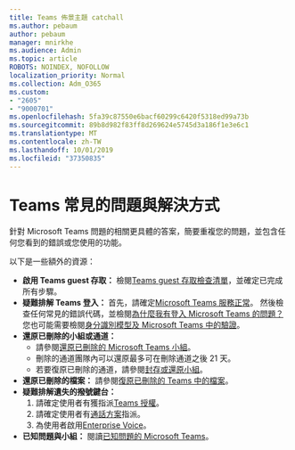 ```yaml
---
title: Teams 佈景主題 catchall
ms.author: pebaum
author: pebaum
manager: mnirkhe
ms.audience: Admin
ms.topic: article
ROBOTS: NOINDEX, NOFOLLOW
localization_priority: Normal
ms.collection: Adm_O365
ms.custom:
- "2605"
- "9000701"
ms.openlocfilehash: 5fa39c87550e6bacf60299c6420f5318ed99a73b
ms.sourcegitcommit: 89b8d982f83ff8d269624e5745d3a186f1e3e6c1
ms.translationtype: MT
ms.contentlocale: zh-TW
ms.lasthandoff: 10/01/2019
ms.locfileid: "37350835"
---
```

#   <a name="teams-common-issues-and-resolutions"></a>Teams 常見的問題與解決方式

針對 Microsoft Teams 問題的相關更具體的答案，簡要重複您的問題，並包含任何您看到的錯誤或您使用的功能。

以下是一些額外的資源：

- **啟用 Teams guest 存取：** 檢閱[Teams guest 存取檢查清單](https://docs.microsoft.com/microsoftteams/guest-access-checklist)，並確定已完成所有步驟。
- **疑難排解 Teams 登入：** 首先，請確定[Microsoft Teams 服務正常](https://admin.microsoft.com/Adminportal/Home?source=applauncher#/servicehealth)。 然後檢查任何常見的錯誤代碼，並檢閱[為什麼我有登入 Microsoft Teams 的問題？](https://support.office.com/article/a02f683b-61a3-4008-9447-ee60c5593b0f)  您也可能需要檢閱[身分識別模型及 Microsoft Teams 中的驗證](https://docs.microsoft.com/MicrosoftTeams/identify-models-authentication)。
- **還原已刪除的小組或通道：** 
    - 請參閱[還原已刪除的 Microsoft Teams 小組](https://blogs.technet.microsoft.com/skypehybridguy/2017/07/23/restoring-a-deleted-team-in-microsoft-teams/)。
    - 刪除的通道團隊內可以還原最多可在刪除通道之後 21 天。 
    - 若要復原已刪除的通道，請參閱[封存或還原小組](https://support.office.com/article/archive-or-restore-a-team-dc161cfd-b328-440f-974b-5da5bd98b5a7)。
- **還原已刪除的檔案：** 請參閱[復原已刪除的 Teams 中的檔案](https://support.office.com/article/recover-deleted-files-in-teams-a591d771-89a6-49e2-ab7e-271936fe3c4e)。
- **疑難排解遺失的撥號鍵台：**  
    1. 請確定使用者有獲指派[Teams 授權](https://docs.microsoft.com/MicrosoftTeams/assign-teams-licenses)。
    2. 請確定使用者有[通話方案](https://docs.microsoft.com/MicrosoftTeams/calling-plan-landing-page)指派。
    3. 為使用者啟用[Enterprise Voice](https://docs.microsoft.com/en-us/skypeforbusiness/skype-for-business-hybrid-solutions/plan-your-phone-system-cloud-pbx-solution/enable-users-for-enterprise-voice-online-and-phone-system-voicemail#to-enable-your-users-for-phone-system-in-office-365-voice-and-voicemail)。
- **已知問題與小組：** 閱讀[已知問題的 Microsoft Teams](https://docs.microsoft.com/microsoftteams/known-issues)。